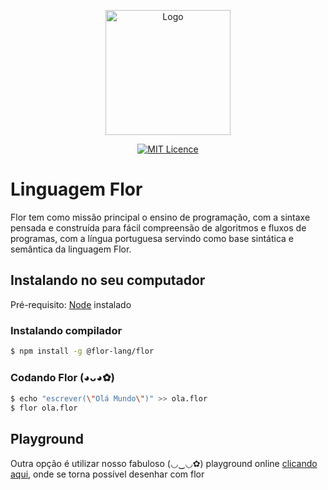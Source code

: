 <p align="center">
  <img alt="Logo" src="https://raw.githubusercontent.com/flor-lang/flor/master/doc/logo.png" width="200px">
</p>

<p align="center">
  <a href="https://opensource.org/licenses/MIT">
    <img src="https://img.shields.io/badge/License-MIT-yellow.svg" alt="MIT Licence">
  </a>
</p>

# Linguagem Flor

Flor tem como missão principal o ensino de programação, com a sintaxe pensada e construída para fácil compreensão de algoritmos e fluxos de programas, com a língua portuguesa servindo como base sintática e semântica da linguagem Flor.


## Instalando no seu computador

Pré-requisito: [Node](https://nodejs.org/) instalado

### Instalando compilador

```bash
$ npm install -g @flor-lang/flor
```

### Codando Flor (◕ᴗ◕✿)

```bash
$ echo "escrever(\"Olá Mundo\")" >> ola.flor
$ flor ola.flor
```

## Playground

Outra opção é utilizar nosso fabuloso (◡‿◡✿) playground online
[clicando aqui](https://play.flor-lang.org/), onde se torna possível desenhar com flor

